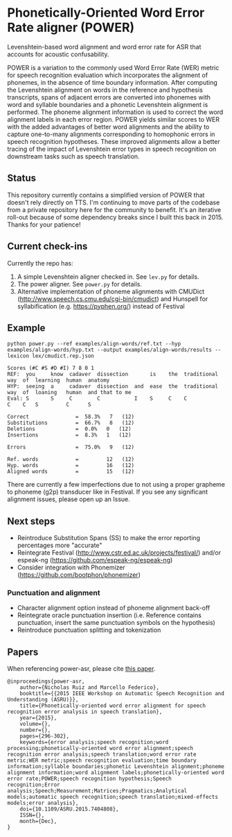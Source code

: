 # Phonetically-Oriented Word Error Rate aligner (POWER)

Levenshtein-based word alignment and word error rate for ASR that accounts for acoustic confusability.

POWER is a variation to the commonly used Word Error Rate (WER) metric for speech recognition evaluation which incorporates the alignment of phonemes, in the absence of time boundary information. After computing the Levenshtein alignment on words in the reference and hypothesis transcripts, spans of adjacent errors are converted into phonemes with word and syllable boundaries and a phonetic Levenshtein alignment is performed. The phoneme alignment information is used to correct the word alignment labels in each error region. POWER yields similar scores to WER with the added advantages of better word alignments and the ability to capture one-to-many alignments corresponding to homophonic errors in speech recognition hypotheses. These improved alignments allow a better tracing of the impact of Levenshtein error types in speech recognition on downstream tasks such as speech translation.

## Status
This repository currently contains a simplified version of POWER that doesn't rely directly on TTS. I'm continuing to move parts of the codebase from a private repository here for the community to benefit. It's an iterative roll-out because of some dependency breaks since I built this back in 2015. Thanks for your patience!

## Current check-ins
Currently the repo has:
1. A simple Levenshtein aligner checked in. See `lev.py` for details.
2. The power aligner. See `power.py` for details.
3. Alternative implementation of phoneme alignments with CMUDict (http://www.speech.cs.cmu.edu/cgi-bin/cmudict) and Hunspell for syllabification (e.g. https://pyphen.org/) instead of Festival

## Example
```
python power.py --ref examples/align-words/ref.txt --hyp examples/align-words/hyp.txt --output examples/align-words/results --lexicon lex/cmudict.rep.json

Scores (#C #S #D #I) 7 8 0 1
REF:  you     know  cadaver  dissection       is    the  traditional  way  of  learning  human  anatomy       
HYP:  seeing  a     cadaver  dissection  and  ease  the  traditional  way  of  loaning   human  and that to me
Eval: S       S     C        C           I    S     C    C            C    C   S         C      S             

Correct               =  58.3%   7   (12)
Substitutions         =  66.7%   8   (12)
Deletions             =  0.0%   0   (12)
Insertions            =  8.3%   1   (12)

Errors                =  75.0%   9   (12)

Ref. words            =         12   (12)
Hyp. words            =         16   (12)
Aligned words         =         15   (12)
```

There are currently a few imperfections due to not using a proper grapheme to phoneme (g2p) transducer like in Festival. If you see any significant alignment issues, please open up an Issue.

## Next steps
* Reintroduce Substitution Spans (SS) to make the error reporting percentages more "accurate"
* Reintegrate Festival (http://www.cstr.ed.ac.uk/projects/festival/) and/or espeak-ng (https://github.com/espeak-ng/espeak-ng)
* Consider integration with Phonemizer (https://github.com/bootphon/phonemizer)

### Punctuation and alignment
* Character alignment option instead of phoneme alignment back-off
* Reintegrate oracle punctuation insertion (i.e. Reference contains punctuation, insert the same punctuation symbols on the hypothesis)
* Reintroduce punctuation splitting and tokenization

## Papers

When referencing power-asr, please cite [this paper](https://ieeexplore.ieee.org/document/7404808).

```
@inproceedings{power-asr, 
    author={Nicholas Ruiz and Marcello Federico}, 
    booktitle={{2015 IEEE Workshop on Automatic Speech Recognition and Understanding (ASRU)}}, 
    title={Phonetically-oriented word error alignment for speech recognition error analysis in speech translation}, 
    year={2015}, 
    volume={}, 
    number={}, 
    pages={296-302}, 
    keywords={error analysis;speech recognition;word processing;phonetically-oriented word error alignment;speech recognition error analysis;speech translation;word error rate metric;WER metric;speech recognition evaluation;time boundary information;syllable boundaries;phonetic Levenshtein alignment;phoneme alignment information;word alignment labels;phonetically-oriented word error rate;POWER;speech recognition hypothesis;Speech recognition;Error analysis;Speech;Measurement;Matrices;Pragmatics;Analytical models;automatic speech recognition;speech translation;mixed-effects models;error analysis}, 
    doi={10.1109/ASRU.2015.7404808}, 
    ISSN={}, 
    month={Dec},
}
```
